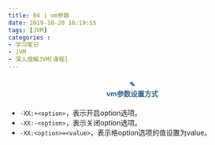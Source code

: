 ```yaml
---
title: 04 | vm参数
date: 2019-10-20 16:19:55
tags: [JVM]
categories :
- 学习笔记
- JVM
- 深入理解JVM[课程]
---
```


#### <center><font color = "#36648B">✎</font><br/><font color = "#36648B">vm参数设置方式</font></center>
- `-XX:+<option>`，表示开启option选项。
- `-XX:-<option>`，表示关闭option选项。
- `-XX:<option>=<value>`，表示格option选项的值设置为value。